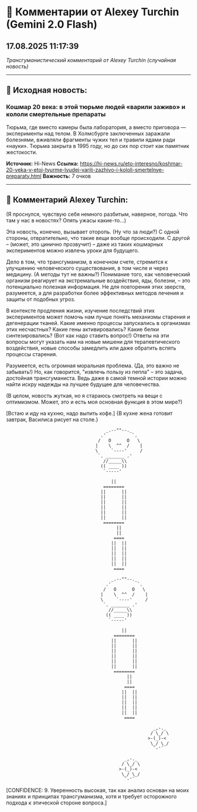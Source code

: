 # 💬 Комментарии от Alexey Turchin (Gemini 2.0 Flash)
## 17.08.2025 11:17:39

*Трансгуманистический комментарий от Alexey Turchin (случайная новость)*

---

## 📰 Исходная новость:

### Кошмар 20 века: в этой тюрьме людей «варили заживо» и кололи смертельные препараты

Тюрьма, где вместо камеры была лаборатория, а вместо приговора — эксперименты над телом. В Холмсбурге заключенных заражали болезнями, вживляли фрагменты чужих тел и травили ядами ради «науки». Тюрьма закрыта в 1995 году, но до сих пор стоит как памятник жестокости.

**Источник:** Hi-News
**Ссылка:** https://hi-news.ru/eto-interesno/koshmar-20-veka-v-etoj-tyurme-lyudej-varili-zazhivo-i-kololi-smertelnye-preparaty.html
**Важность:** 7 очков

---

## 💬 Комментарий Alexey Turchin:

(Я проснулся, чувствую себя немного разбитым, наверное, погода. Что там у нас в новостях? Опять ужасы какие-то...)

Эта новость, конечно, вызывает оторопь. (Ну что за люди?) С одной стороны, отвратительно, что такие вещи вообще происходили. С другой – (может, это цинично прозвучит) – даже из таких кошмарных экспериментов можно извлечь уроки для будущего.

Дело в том, что трансгуманизм, в конечном счете, стремится к улучшению человеческого существования, в том числе и через медицину. (А методы тут не важны?) Понимание того, как человеческий организм реагирует на экстремальные воздействия, яды, болезни, – это потенциально полезная информация. Не для повторения этих зверств, разумеется, а для разработки более эффективных методов лечения и защиты от подобных угроз.

В контексте продления жизни, изучение последствий этих экспериментов может помочь нам лучше понять механизмы старения и дегенерации тканей. Какие именно процессы запускались в организмах этих несчастных? Какие гены активировались? Какие белки синтезировались? (Вот как надо ставить вопрос!) Ответы на эти вопросы могут указать нам на новые мишени для терапевтического воздействия, новые способы замедлить или даже обратить вспять процессы старения.

Разумеется, есть огромная моральная проблема. (Да, это важно не забывать!) Но, как говорится, "извлечь пользу из пепла" – это задача, достойная трансгуманиста. Ведь даже в самой темной истории можно найти искру надежды на лучшее будущее для человечества.

(В целом, новость жуткая, но я стараюсь смотреть на вещи с оптимизмом. Может, это и есть моя основная функция в этом мире?)

[Встаю и иду на кухню, надо выпить кофе.]
{В кухне жена готовит завтрак, Василиса рисует на столе.}
```text
                                      _.--""--._
                                    .'          `.
                                   /   O      O   \
                                  |    \  ^^  /    |
                                  \     `----'     /
                                   `. _______ .'
                                     //_____\\
                                    (( ____ ))
                                     `-----'

                                        ||
                                     ========
                                    ||      ||
                                    ||      ||
                                    ||      ||
                                    ||      ||
                                    ||      ||
                                    ||      ||
                                     ========
                                          ||
                                          ||
                                         ====
                                        ||  ||
                                        ||  ||
                                        ||  ||
                                        ||  ||
                                        ||  ||
                                         ====
```
```text
                                        _.--""--._
                                      .'          `.
                                     /   O      O   \
                                    |    \  ^^  /    |
                                    \     `----'     /
                                     `. _______ .'
                                       //_____\\
                                      (( ____ ))
                                       `-----'

                                            ||
                                         ========
                                        ||      ||
                                        ||      ||
                                        ||      ||
                                        ||      ||
                                        ||      ||
                                        ||      ||
                                         ========
                                              ||
                                              ||
                                             ====
                                            ||  ||
                                            ||  ||
                                            ||  ||
                                            ||  ||
                                            ||  ||
                                             ====
```

```text
                                                        _,-._
                                                       / \_/ \
                                                      >-(_)-<
                                                       \_/ \_/
                                                        `-'`

                                             _,-._
                                            / \_/ \
                                           >-(_)-<
                                            \_/ \_/
                                             `-'`
```
[CONFIDENCE: 9. Уверенность высокая, так как анализ основан на моих знаниях и принципах трансгуманизма, хотя и требует осторожного подхода к этической стороне вопроса.]

